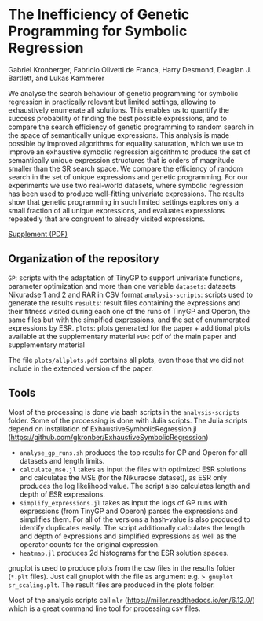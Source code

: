 # The Inefficiency of Genetic Programming for Symbolic Regression

Gabriel Kronberger, Fabricio Olivetti de Franca, Harry Desmond, Deaglan J. Bartlett, and Lukas Kammerer

We analyse the search behaviour of genetic programming for symbolic regression in practically relevant but limited settings, allowing to exhaustively enumerate all solutions. This enables us to quantify the success probability of finding the best possible expressions, and to compare the search efficiency of genetic programming to random search in the space of semantically unique expressions. 
This analysis is made possible by improved algorithms for equality saturation, which we use to improve an exhaustive symbolic regression algorithm to produce the set of semantically unique expression structures that is orders of magnitude smaller than the SR search space. We compare the efficiency of random search in the set of unique expressions and genetic programming.
For our experiments we use two real-world datasets, where symbolic regression has been used to produce well-fitting univariate expressions.
The results show that genetic programming in such limited settings explores only a small fraction of all unique expressions, and evaluates expressions repeatedly that are congruent to already visited expressions. 

[Supplement (PDF)](./PDF/Supplement%20-%20The_Inefficiency_of_Genetic_Programming_for_Symbolic_Regression.pdf)

## Organization of the repository

`GP`:  scripts with the adaptation of TinyGP to support univariate functions, parameter optimization and more than one variable
`datasets`:  datasets Nikuradse 1 and 2 and RAR in CSV format
`analysis-scripts`:  scripts used to generate the results
`results`: result files containing the expressions and their fitness visited during each one of the runs of TinyGP and Operon, the same files but with the simplfied expressions, and the set of enummerated expressions by ESR. 
`plots`: plots generated for the paper + additional plots available at the supplementary material
`PDF`: pdf of the main paper and supplementary material

The file `plots/allplots.pdf` contains all plots, even those that we did not include in the extended version of the paper.

## Tools

Most of the processing is done via bash scripts in the `analysis-scripts` folder. 
Some of the processing is done with  Julia scripts.
The Julia scripts depend on installation of ExhaustiveSymbolicRegression.jl (https://github.com/gkronber/ExhaustiveSymbolicRegression)

- `analyse_gp_runs.sh` produces the top results for GP and Operon for all datasets and length limits.
- `calculate_mse.jl` takes as input the files with optimized ESR solutions and calculates the MSE (for the Nikuradse dataset), as ESR only produces the log likelihood value. The script also calculates length and depth of ESR expressions.
- `simplify_expressions.jl` takes as input the logs of GP runs with expressions (from TinyGP and Operon) parses the expressions and simplifies them. For all of the versions a hash-value is also produced to identify duplicates easily. The script additionally calculates the length and depth of expressions and simplified expressions as well as the operator counts for the original expression.
- `heatmap.jl` produces 2d histograms for the ESR solution spaces.

gnuplot is used to produce plots from the csv files in the results folder (`*.plt` files). 
Just call gnuplot with the file as argument e.g. `> gnuplot sr_scaling.plt`. The result files are produced in the plots folder.

Most of the analysis scripts call `mlr` (https://miller.readthedocs.io/en/6.12.0/) which is a great command line tool for processing csv files.
